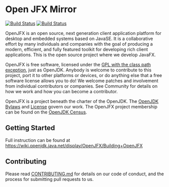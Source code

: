 # Open JFX Mirror   
[![Build Status](https://travis-ci.org/javafxports/openjdk-jfx.svg?branch=develop)](https://travis-ci.org/javafxports/openjdk-jfx) [![Build Status](https://ci.appveyor.com/api/projects/status/javafxports-github-bot/openjdk-jfx/branch/develop?svg=true)](https://ci.appveyor.com/project/javafxports-github-bot/openjdk-jfx)

OpenJFX is an open source, next generation client application platform for desktop and embedded systems based on JavaSE. It is a collaborative effort by many individuals and companies with the goal of producing a modern, efficient, and fully featured toolkit for developing rich client applications. This is the open source project where we develop JavaFX.

OpenJFX is free software, licensed under the [GPL with the class path exception](../LICENSE), just as OpenJDK. Anybody is welcome to contribute to this project, port it to other platforms or devices, or do anything else that a free software license allows you to do! We welcome patches and involvement from individual contributors or companies. See Community for details on how we work and how you can become a contributor.

OpenJFX is a project beneath the charter of the OpenJDK. The [OpenJDK Bylaws](http://openjdk.java.net/bylaws) and [License](../LICENSE) govern our work. The OpenJFX project membership can be found on the [OpenJDK Census](http://openjdk.java.net/census#openjfx).

## Getting Started

Full instruction can be found at https://wiki.openjdk.java.net/display/OpenJFX/Building+OpenJFX


## Contributing

Please read [CONTRIBUTING.md](CONTRIBUTING.md) for details on our code of conduct, and the process for submitting pull requests to us.


